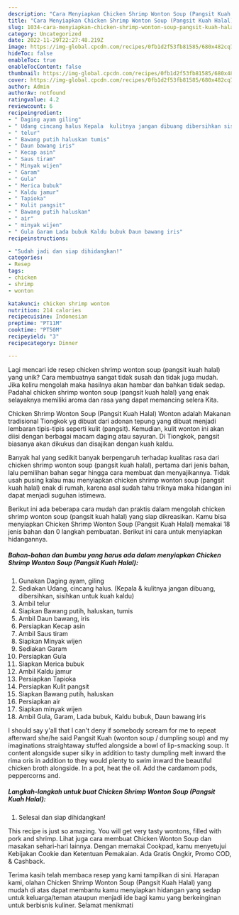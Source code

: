 ```yaml
---
description: "Cara Menyiapkan Chicken Shrimp Wonton Soup (Pangsit Kuah Halal) yang Enak"
title: "Cara Menyiapkan Chicken Shrimp Wonton Soup (Pangsit Kuah Halal) yang Enak"
slug: 1034-cara-menyiapkan-chicken-shrimp-wonton-soup-pangsit-kuah-halal-yang-enak
category: Uncategorized
date: 2022-11-29T22:27:48.219Z
image: https://img-global.cpcdn.com/recipes/0fb1d2f53fb81585/680x482cq70/chicken-shrimp-wonton-soup-pangsit-kuah-halal-foto-resep-utama.jpg
hideToc: false
enableToc: true
enableTocContent: false
thumbnail: https://img-global.cpcdn.com/recipes/0fb1d2f53fb81585/680x482cq70/chicken-shrimp-wonton-soup-pangsit-kuah-halal-foto-resep-utama.jpg
cover: https://img-global.cpcdn.com/recipes/0fb1d2f53fb81585/680x482cq70/chicken-shrimp-wonton-soup-pangsit-kuah-halal-foto-resep-utama.jpg
author: Admin
authorAv: notfound
ratingvalue: 4.2
reviewcount: 6
recipeingredient:
- " Daging ayam giling"
- " Udang cincang halus Kepala  kulitnya jangan dibuang dibersihkan sisihkan untuk kuah kaldu"
- " telur"
- " Bawang putih haluskan tumis"
- " Daun bawang iris"
- " Kecap asin"
- " Saus tiram"
- " Minyak wijen"
- " Garam"
- " Gula"
- " Merica bubuk"
- " Kaldu jamur"
- " Tapioka"
- " Kulit pangsit"
- " Bawang putih haluskan"
- " air"
- " minyak wijen"
- " Gula Garam Lada bubuk Kaldu bubuk Daun bawang iris"
recipeinstructions:

- "Sudah jadi dan siap dihidangkan!"
categories:
- Resep
tags:
- chicken
- shrimp
- wonton

katakunci: chicken shrimp wonton 
nutrition: 214 calories
recipecuisine: Indonesian
preptime: "PT11M"
cooktime: "PT50M"
recipeyield: "3"
recipecategory: Dinner

---
```





Lagi mencari ide resep chicken shrimp wonton soup (pangsit kuah halal) yang unik? Cara membuatnya sangat tidak susah dan tidak juga mudah. Jika keliru mengolah maka hasilnya akan hambar dan bahkan tidak sedap. Padahal chicken shrimp wonton soup (pangsit kuah halal) yang enak selayaknya memiliki aroma dan rasa yang dapat memancing selera Kita.





Chicken Shrimp Wonton Soup (Pangsit Kuah Halal) Wonton adalah Makanan tradisional Tiongkok yg dibuat dari adonan tepung yang dibuat menjadi lembaran tipis-tipis seperti kulit (pangsit). Kemudian, kulit wonton ini akan diisi dengan berbagai macam daging atau sayuran. Di Tiongkok, pangsit biasanya akan dikukus dan disajikan dengan kuah kaldu.

Banyak hal yang sedikit banyak berpengaruh terhadap kualitas rasa dari chicken shrimp wonton soup (pangsit kuah halal), pertama dari jenis bahan, lalu pemilihan bahan segar hingga cara membuat dan menyajikannya. Tidak usah pusing kalau mau menyiapkan chicken shrimp wonton soup (pangsit kuah halal) enak di rumah, karena asal sudah tahu triknya maka hidangan ini dapat menjadi suguhan istimewa.






Berikut ini ada beberapa cara mudah dan praktis dalam mengolah chicken shrimp wonton soup (pangsit kuah halal) yang siap dikreasikan. Kamu bisa menyiapkan Chicken Shrimp Wonton Soup (Pangsit Kuah Halal) memakai 18 jenis bahan dan 0 langkah pembuatan. Berikut ini cara untuk menyiapkan hidangannya.

<!--inarticleads1-->

##### Bahan-bahan dan bumbu yang harus ada dalam menyiapkan Chicken Shrimp Wonton Soup (Pangsit Kuah Halal):

1. Gunakan  Daging ayam, giling
1. Sediakan  Udang, cincang halus. (Kepala &amp; kulitnya jangan dibuang, dibersihkan, sisihkan untuk kuah kaldu)
1. Ambil  telur
1. Siapkan  Bawang putih, haluskan, tumis
1. Ambil  Daun bawang, iris
1. Persiapkan  Kecap asin
1. Ambil  Saus tiram
1. Siapkan  Minyak wijen
1. Sediakan  Garam
1. Persiapkan  Gula
1. Siapkan  Merica bubuk
1. Ambil  Kaldu jamur
1. Persiapkan  Tapioka
1. Persiapkan  Kulit pangsit
1. Siapkan  Bawang putih, haluskan
1. Persiapkan  air
1. Siapkan  minyak wijen
1. Ambil  Gula, Garam, Lada bubuk, Kaldu bubuk, Daun bawang iris


I should say y&#39;all that I can&#39;t deny if somebody scream for me to repeat afterward she/he said Pangsit Kuah (wonton soup / dumpling soup) and my imaginations straightaway stuffed alongside a bowl of lip-smacking soup. It content alongside super silky in addition to tasty dumpling melt inward the rima oris in addition to they would plenty to swim inward the beautiful chicken broth alongside. In a pot, heat the oil. Add the cardamom pods, peppercorns and. 

<!--inarticleads2-->

##### Langkah-langkah untuk buat Chicken Shrimp Wonton Soup (Pangsit Kuah Halal):


1. Selesai dan siap dihidangkan!

This recipe is just so amazing. You will get very tasty wontons, filled with pork and shrimp. Lihat juga cara membuat Chicken Wonton Soup dan masakan sehari-hari lainnya. Dengan memakai Cookpad, kamu menyetujui Kebijakan Cookie dan Ketentuan Pemakaian. Ada Gratis Ongkir, Promo COD, &amp; Cashback. 

Terima kasih telah membaca resep yang kami tampilkan di sini. Harapan kami, olahan Chicken Shrimp Wonton Soup (Pangsit Kuah Halal) yang mudah di atas dapat membantu kamu menyiapkan hidangan yang sedap untuk keluarga/teman ataupun menjadi ide bagi kamu yang berkeinginan untuk berbisnis kuliner. Selamat menikmati
